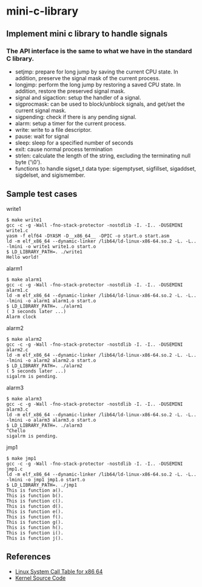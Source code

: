 # mini-c-library

## Implement mini c library to handle signals
### The API interface is the same to what we have in the standard C library.
- setjmp: prepare for long jump by saving the current CPU state. In addition, preserve the signal mask of the current process.
- longjmp: perform the long jump by restoring a saved CPU state. In addition, restore the preserved signal mask.
- signal and sigaction: setup the handler of a signal.
- sigprocmask: can be used to block/unblock signals, and get/set the current signal mask.
- sigpending: check if there is any pending signal.
- alarm: setup a timer for the current process.
- write: write to a file descriptor.
- pause: wait for signal
- sleep: sleep for a specified number of seconds
- exit: cause normal process termination
- strlen: calculate the length of the string, excluding the terminating null byte ('\0').
- functions to handle sigset_t data type: sigemptyset, sigfillset, sigaddset, sigdelset, and sigismember.

## Sample test cases
write1
```
$ make write1
gcc -c -g -Wall -fno-stack-protector -nostdlib -I. -I.. -DUSEMINI write1.c
yasm -f elf64 -DYASM -D__x86_64__ -DPIC -o start.o start.asm
ld -m elf_x86_64 --dynamic-linker /lib64/ld-linux-x86-64.so.2 -L. -L.. -lmini -o write1 write1.o start.o
$ LD_LIBRARY_PATH=. ./write1
Hello world!
```
alarm1
```
$ make alarm1
gcc -c -g -Wall -fno-stack-protector -nostdlib -I. -I.. -DUSEMINI alarm1.c
ld -m elf_x86_64 --dynamic-linker /lib64/ld-linux-x86-64.so.2 -L. -L.. -lmini -o alarm1 alarm1.o start.o
$ LD_LIBRARY_PATH=. ./alarm1
( 3 seconds later ...)
Alarm clock
```
alarm2
```
$ make alarm2
gcc -c -g -Wall -fno-stack-protector -nostdlib -I. -I.. -DUSEMINI alarm2.c
ld -m elf_x86_64 --dynamic-linker /lib64/ld-linux-x86-64.so.2 -L. -L.. -lmini -o alarm2 alarm2.o start.o
$ LD_LIBRARY_PATH=. ./alarm2
( 5 seconds later ...)
sigalrm is pending.
```
alarm3
```
$ make alarm3
gcc -c -g -Wall -fno-stack-protector -nostdlib -I. -I.. -DUSEMINI alarm3.c
ld -m elf_x86_64 --dynamic-linker /lib64/ld-linux-x86-64.so.2 -L. -L.. -lmini -o alarm3 alarm3.o start.o
$ LD_LIBRARY_PATH=. ./alarm3
^Chello
sigalrm is pending.
```
jmp1
```
$ make jmp1
gcc -c -g -Wall -fno-stack-protector -nostdlib -I. -I.. -DUSEMINI jmp1.c
ld -m elf_x86_64 --dynamic-linker /lib64/ld-linux-x86-64.so.2 -L. -L.. -lmini -o jmp1 jmp1.o start.o
$ LD_LIBRARY_PATH=. ./jmp1
This is function a().
This is function b().
This is function c().
This is function d().
This is function e().
This is function f().
This is function g().
This is function h().
This is function i().
This is function j().
```
## References
- [Linux System Call Table for x86 64](http://blog.rchapman.org/posts/Linux_System_Call_Table_for_x86_64/)
- [Kernel Source Code](https://elixir.bootlin.com/linux/v4.16.8/source/include/linux/syscalls.h#L603)
